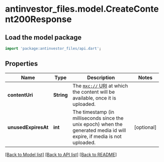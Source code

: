 # antinvestor_files.model.CreateContent200Response

## Load the model package
```dart
import 'package:antinvestor_files/api.dart';
```

## Properties
Name | Type | Description | Notes
------------ | ------------- | ------------- | -------------
**contentUri** | **String** | The [`mxc://` URI](/client-server-api/#matrix-content-mxc-uris) at which the content will be available, once it is uploaded. | 
**unusedExpiresAt** | **int** | The timestamp (in milliseconds since the unix epoch) when the generated media id will expire, if media is not uploaded. | [optional] 

[[Back to Model list]](../README.md#documentation-for-models) [[Back to API list]](../README.md#documentation-for-api-endpoints) [[Back to README]](../README.md)


